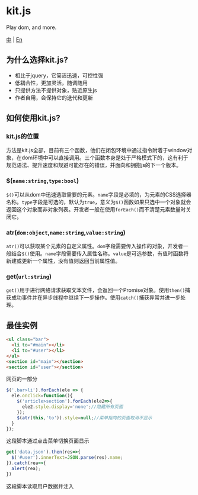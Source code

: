 # kit.js

Play dom, and more.

[中](README.md) | [En](README.en.md)

## 为什么选择kit.js?

- 相比于jquery，它简洁迅速，可控性强
- 低耦合性，更加灵活，随调随用
- 只提供方法不提供对象，贴近原生js
- 作者自用，会保持它的迭代和更新

## 如何使用kit.js?

### kit.js的位置

方法是kit.js全部，目前有三个函数，他们在闭包环境中通过指令附着于window对象，在dom环境中可以直接调用。三个函数本身是处于严格模式下的，这有利于规范语法、提升速度和规避可能存在的错误，并面向和拥抱js的下一个版本。

### $(`name:string`,`type:bool`)

`$()`可以从dom中迅速选取需要的元素。`name`字段是必填的，为元素的CSS选择器名称。`type`字段是可选的，默认为`true`，意义为`$()`函数如果只选中一个对象就会返回这个对象而非对象列表。开发者一般在使用`forEach()`而不清楚元素数量时关闭它。

### atr(`dom:object`,`name:string`,`value:string`)

`atr()`可以获取某个元素的自定义属性。`dom`字段需要传入操作的对象，开发者一般结合`$()`使用。`name`字段需要传入属性名称。`value`是可选参数，有值时函数将新建或更新一个属性，没有值则返回当前属性值。

### get(`url:string`)

`get()`用于进行网络请求获取文本文件，会返回一个Promise对象。使用`then()`捕获成功事件并在异步线程中继续下一步操作。使用`catch()`捕获异常并进一步处理。

## 最佳实例

```html
<ul class="bar">
  <li to="#main"></li>
  <li to="#user"></li>
</ul>
<section id="main"></section>
<section id="user"></section>
```

网页的一部分

```javascript
$('.bar>li').forEach(ele => {
  ele.onclick=function(){
    $('article>section').forEach(ele2=>{
      ele2.style.display='none';//隐藏所有页面
    });
    $(atr(this,'to')).style=null;//菜单指向的页面取消不显示
  }
});
```

这段脚本通过点击菜单切换页面显示

```javascript
get('data.json').then(res=>{
  $('#user').innerText=JSON.parse(res).name;
}).catch(rea=>{
  alert(rea);
})
```

这段脚本读取用户数据并注入